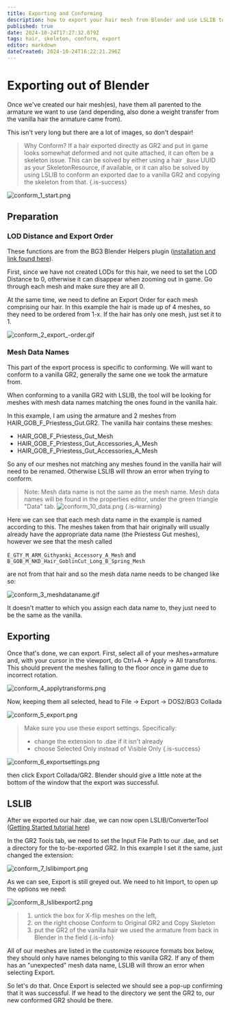 ```yaml
---
title: Exporting and Conforming
description: how to export your hair mesh from Blender and use LSLIB to apply a skeleton
published: true
date: 2024-10-24T17:27:32.079Z
tags: hair, skeleton, conform, export
editor: markdown
dateCreated: 2024-10-24T16:22:21.296Z
---
```


# Exporting out of Blender
Once we've created our hair mesh(es), have them all parented to the armature we want to use (and depending, also done a weight transfer from the vanilla hair the armature came from).

This isn't very long but there are a lot of images, so don't despair!

> Why Conform?
If a hair exported directly as GR2 and put in game looks somewhat deformed and not quite attached, it can often be a skeleton issue. This can be solved by either using a hair `_Base` UUID as your SkeletonResource, if available, or it can also be solved by using LSLIB to conform an exported dae to a vanilla GR2 and copying the skeleton from that.
{.is-success}


![conform_1_start.png](/tutorials/hair_conform_tuto/conform_1_start.png)

## Preparation
### LOD Distance and Export Order

These functions are from the BG3 Blender Helpers plugin ([installation and link found here](/Tutorials/Visual/getting-started-with-3d-modding)). 

First, since we have not created LODs for this hair, we need to set the LOD Distance to 0, otherwise it can disappear when zooming out in game. Go through each mesh and make sure they are all 0.

At the same time, we need to define an Export Order for each mesh comprising our hair. In this example the hair is made up of 4 meshes, so they need to be ordered from 1-x. If the hair has only one mesh, just set it to 1.

![conform_2_export_-order.gif](/tutorials/hair_conform_tuto/conform_2_export_-order.gif)

### Mesh Data Names

This part of the export process is specific to conforming. We will want to conform to a vanilla GR2, generally the same one we took the armature from. 

When conforming to a vanilla GR2 with LSLIB, the tool will be looking for meshes with mesh data names matching the ones found in the vanilla hair.

In this example, I am using the armature and 2 meshes from HAIR_GOB_F_Priestess_Gut.GR2. The vanilla hair contains these meshes:
- HAIR_GOB_F_Priestess_Gut_Mesh
- HAIR_GOB_F_Priestess_Gut_Accessories_A_Mesh
- HAIR_GOB_F_Priestess_Gut_Accessories_A_Mesh

So any of our meshes not matching any meshes found in the vanilla hair will need to be renamed. Otherwise LSLIB will throw an error when trying to conform. 

> Note: Mesh data name is not the same as the mesh name. Mesh data names will be found in the properties editor, under the green triangle "Data" tab.
![conform_10_data.png](/tutorials/hair_conform_tuto/conform_10_data.png)
{.is-warning}

Here we can see that each mesh data name in the example is named according to this. The meshes taken from that hair originally will usually already have the appropriate data name (the Priestess Gut meshes), however we see that the mesh called 

`E_GTY_M_ARM_Githyanki_Accessory_A_Mesh` and 
`B_GOB_M_NKD_Hair_GoblinCut_Long_B_Spring_Mesh` 

are not from that hair and so the mesh data name needs to be changed like so:

![conform_3_meshdataname.gif](/tutorials/hair_conform_tuto/conform_3_meshdataname.gif)

It doesn't matter to which you assign each data name to, they just need to be the same as the vanilla.

## Exporting

Once that's done, we can export. First, select all of your meshes+armature and, with your cursor in the viewport, do Ctrl+A -> Apply -> All transforms. This should prevent the meshes falling to the floor once in game due to incorrect rotation.

![conform_4_applytransforms.png](/tutorials/hair_conform_tuto/conform_4_applytransforms.png)

Now, keeping them all selected, head to File -> Export -> DOS2/BG3 Collada

![conform_5_export.png](/tutorials/hair_conform_tuto/conform_5_export.png)

> Make sure you use these export settings. Specifically:
> - change the extension to .dae if it isn't already
> - choose Selected Only instead of Visible Only
{.is-success}


![conform_6_exportsettings.png](/tutorials/hair_conform_tuto/conform_6_exportsettings.png)

then click Export Collada/GR2. Blender should give a little note at the bottom of the window that the export was successful.

## LSLIB

After we exported our hair .dae, we can now open LSLIB/ConverterTool ([Getting Started tutorial here](/Tutorials/Visual/getting-started-with-3d-modding))

In the GR2 Tools tab, we need to set the Input File Path to our .dae, and set a directory for the to-be-exported GR2. In this example I set it the same, just changed the extension:

![conform_7_lslibimport.png](/tutorials/hair_conform_tuto/conform_7_lslibimport.png)

As we can see, Export is still greyed out. We need to hit Import, to open up the options we need:

![conform_8_lslibexport2.png](/tutorials/hair_conform_tuto/conform_8_lslibexport2.png)

> 1. untick the box for X-flip meshes on the left, 
> 2. on the right choose Conform to Original GR2 and Copy Skeleton
> 3. put the GR2 of the vanilla hair we used the armature from back in Blender in the field
{.is-info}


All of our meshes are listed in the customize resource formats box below, they should only have names belonging to this vanilla GR2. If any of them has an "unexpected" mesh data name, LSLIB will throw an error when selecting Export.

So let's do that. Once Export is selected we should see a pop-up confirming that it was successful. If we head to the directory we sent the GR2 to, our new conformed GR2 should be there.


